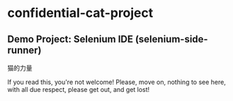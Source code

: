 # confidential-cat-project
## Demo Project: Selenium IDE (selenium-side-runner)

猫的力量

If you read this, you're not welcome! Please, move on, nothing to see here, with all due respect, please get out, and get lost!
